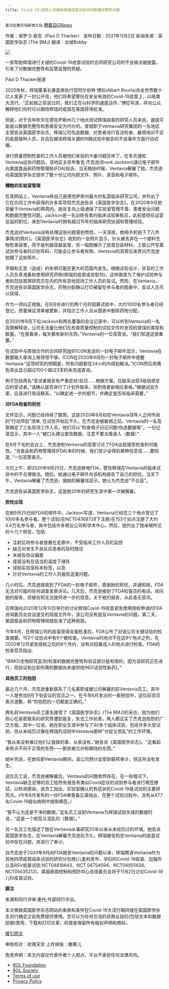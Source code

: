 ```yaml
---
title: Covid-19:研究人员揭发辉瑞疫苗试验中的数据完整性问题
---
```

`喜马拉雅农场新西兰站` [轉載自GNews](https://gnews.org/zh-hans/1668753/)

作者：保罗·D·查克（Paul D Thacker）
发布日期：2021年11月2日
新闻来源：英国医学杂志 (The BMJ)
翻译：文虓Bobby

![](https://assets.gnews.org/wp-content/uploads/2021/11/111602.jpg)

一家帮助辉瑞进行关键的Covid-19疫苗试验的合同研究公司的不良做法被披露，引发了对数据完整性和监管监督的质疑。

Paul D Thacker报道

2020年秋，辉瑞董事长兼首席执行官阿尔伯特·博拉(Albert Bourla)向全世界数十亿人发表了一封公开信，他们将希望寄托在安全有效的Covid-19疫苗上，以结束大流行。“正如我之前说过的，我们正在以科学的速度运作，”博拉写道，并向公众解释他们何时可以期待辉瑞的疫苗在美国获得批准。

但是，对于去年秋天在德克萨斯州几个地点测试辉瑞疫苗的研究人员来说，速度可能是以数据完整性和患者安全为代价的。曾就职于Ventavia研究集团的一名地区主管告诉英国医学杂志，辉瑞公司伪造数据、对患者进行盲法检查、雇用培训不足的疫苗接种人员，并且在跟进辉瑞关键的III期试验中报告的不良事件方面行动迟缓。

进行质量控制检查的工作人员被他们发现的大量问题压垮了。在多次通知Ventavia这些问题后，该地区主任布鲁克·杰克逊(Brook Jackson)通过电子邮件向美国食品和药物管理局(FDA)投诉。当天晚些时候，Ventavia解雇了她。杰克逊向英国医学杂志提供了数十份公司内部文件、照片、录音和电子邮件。

**糟糕的实验室管理**

在其网站上，Ventavia称自己是德克萨斯州最大的私营临床研究公司，并列出了它在合同工作中获得的许多奖项但杰克逊告诉《英国医学杂志》，在2020年9月她受雇于Ventavia的两周内，她反复向上级通报了实验室管理不善、患者安全问题和数据完整性问题。Jackson是一名训练有素的临床试验审核员，此前曾担任运营总监的职位，来到Ventavia时拥有超过15年的临床研究协调和管理经验。

杰克逊对Ventavia没有处理这些问题感到愤怒，一天深夜，她用手机拍下了几件事情(的照片)。《英国医学杂志》收到的一张照片显示，针头被丢弃在一个塑料生物危害袋里，而不是利器容器盒里。另一幅图展示了疫苗包装材料，上面公开写着试验参与者的识别号码，可能会让参与者失明。Ventavia的高管后来质问杰克逊拍摄了这些照片。

早期和无意（造成）的失明可能在更大的范围内发生。根据试验设计，非盲的工作人员负责准备和使用研究药物(辉瑞的疫苗或安慰剂)。这样做是为了保护试验参与者和包括首席研究员在内的所有其他现场工作人员的盲试。然而，在Ventavia，杰克逊告诉英国医学杂志，药物分配确认打印被留在参与者的图表中，盲试人员可以获得。

作为一项纠正措施，在9月份进行的两个月的招募试验中，大约1000名参与者已经登记，质量保证清单被更新，并指示工作人员从图表中删除药物分配。

在2020年9月下旬Jackson和两名董事的会议记录中，可以听到Ventavia的一名高管解释说，公司无法量化他们在检查质量控制的试验文件时发现的错误的类型和数量。“在我看来，每天都有新的东西，”Ventavia的一位高管说。“我们知道这很重要。”

在试验中与辉瑞合作的合同研究组织ICON发送的一封电子邮件显示，Ventavia在数据输入查询上做得很不够。ICON在2020年9月的一封电子邮件中提醒Ventavia:“这项研究的预期是，所有问题都在24小时内得到解决。”ICON然后用黄色突出显示超过100个超过3天的未完成查询。

例子包括两名“受试者报告有严重症状/反应……根据方案，应联系出现3级局部反应的受试者。”请确认是否进行了计划外联系，并酌情更新相应表格。”根据试验方案，应该进行电话联系，“以确定进一步的细节，并确定是否有临床需要。”

**对FDA检查的担忧**

文件显示，问题已经持续了数周。这是2020年8月初在Ventavia领导人之间传阅的“行动项目”清单, 在试验开始后不久，在杰克逊被雇佣之前。Ventavia的一名高管确定了三名现场工作人员，他们可以“检查电子日记问题/伪造数据等”。一份记录显示，其中一人“被口头建议更改数据，注意不要太晚录入（数据）”

在9月下旬的会议上，杰克逊和Ventavia的高管讨论了FDA出现接受检查的可能性。“当食品和药物管理局(FDA)来的时候，我们至少会得到某种信息信……要知道，”一位高管表示。

次日上午，即2020年9月25日，杰克逊致电FDA，警告辉瑞在Ventavia的临床试验中的不合理做法。随后，她通过电子邮件向该机构报告了自己的担忧。当天下午，Ventavia解雇了杰克逊，据她的解雇信显示，她认为杰克逊“不合适”。

杰克逊告诉英国医学杂志，这是她20年的研究生涯中第一次被解雇。

**担忧出现**

在她9月25日给FDA的邮件中，Jackson写道，Ventavia已经在三个地点登记了1000多名参与者。整个试验(在NCT04368728下注册)在153个站点注册了大约4.4万名参与者，其中包括许多商业公司和学术中心。然后，她列出了她亲眼所见的十几个担忧，包括:

- 注射后将参与者放置在走廊中，不受临床工作人员的监控
- 缺乏对发生不良反应患者的及时随访
- 未报告协议偏差
- 疫苗没有在适当的温度下储存
- 误贴实验室标本标签，以及
- 针对Ventavia的工作人员报告这类问题。


几小时后，杰克逊就收到了FDA的一封电子邮件，感谢她的担忧，并通知她，FDA无法对可能的任何调查发表评论。几天后，杰克逊接到了FDA检查员的电话，询问她的报告，但被告知无法提供进一步的信息。关于她的报告，从此杳无音讯。

在辉瑞向2020年12月10日举行的讨论辉瑞Covid-19疫苗紧急使用授权申请的FDA咨询委员会会议提交的简报文件中，该公司没有提及Ventavia的问题。第二天，美国食品和药物管理局就批准了这种疫苗。

今年8月，在辉瑞公司的疫苗获得全面批准后，FDA公布了对该公司关键试验的检查摘要。153个试验点中有9个被检查。Ventavia的地点不在这9个地点之列，在2020年12月紧急授权之后的8个月内，没有对招募成人的地点进行检查。FDA的检查官员指出:

“BIMO(生物研究监测)检查的数据完整性和验证部分是有限的，因为该研究正在进行，而验证和比较所需的数据尚未提供给IND(试验性新药)。”

**其他员工的抱怨**

最近几个月，杰克逊重新联系了几名离职或被公司解雇的前Ventavia员工。其中一人是参加9月下旬会议的官员之一。在今年6月发出的一条短信中，这位前官员表示道歉，称“你抱怨的一切都是正确的。”

两名前Ventavia员工匿名接受了《英国医学杂志》(The BMJ)的采访，因为他们担心在紧密联系的研究界遭到报复，失去工作前景。两人都证实了杰克逊抱怨的广泛方面。其中一位说，她在职业生涯中参与了40多个临床试验，包括许多大型试验，但从未经历过像在辉瑞的试验中Ventavia那样“仓促又慌乱”的工作环境。

“我从来没有做过他们让我做的事，从来没有，”她告诉《英国医学杂志》。“这看起来有点不同于正常的东西——那些被允许和期待的东西。”

她补充说，在她任职Ventavia期间，该公司预计会受到联邦审计，但这并没有发生。

这位员工说，杰克逊被解雇后，Ventavia的问题依然存在。在一些情况下，Ventavia缺乏足够的员工给所有报告有类似Covid症状的试验参与者进行棉签擦拭，以检测感染。该员工指出，实验室确认的有症状的Covid-19是试验的主要研究点。(今年8月发布的一份FDA审查备忘录指出，在整个试验过程中，没有从477名Covid-19疑似病例中提取棉签。)

“我不认为这是干净的数据，”这名员工谈到Ventavia为辉瑞试验生成的数据时说。“这是一个疯狂又混乱的（数据）。”

另一名员工也描述了她在Ventavia从事研究20年以来从未经历过的环境。她告诉英国医学杂志，在Ventavia解雇杰克逊后不久，辉瑞被告知在Ventavia的疫苗试验中存在问题，并进行了审计。

自杰克逊于2020年9月向FDA报告Ventavia的问题以来，辉瑞聘请Ventavia作为其他四项疫苗临床试验的研究分包商(儿童和青年、孕妇的Covid-19疫苗、加强剂以及RSV疫苗试验;NCT04816643、NCT 04754594、NCT04955626、NCT05035212)。美国疾病控制和预防中心咨询委员会将于11月2日讨论Covid-19儿科疫苗试验。

**脚注**

来源和同行评审:委托;外部同行评议。

本文根据英国医学杂志网站的条款和条件在Covid-19大流行期间或在英国医学杂志另行确定之前免费提供使用。您可以为任何合法的非商业目的(包括文本和数据挖掘)使用、下载和打印文章，前提是保留所有版权声明和商标。

[援引原文](https://www.bmj.com/content/375/bmj.n2635)

审核校对：玫瑰天空
上传排版：糖果儿

 

免责声明：本文内容仅代表作者个人观点，平台不承担任何法律风险。

- [ROL Foundation](https://rolfoundation.org/)
- [ROL Society](https://rolsociety.org/)
- [Terms of use](https://gnews.org/terms-of-use-3/)
- [Privacy Policy](https://gnews.org/privacy-policy/)
